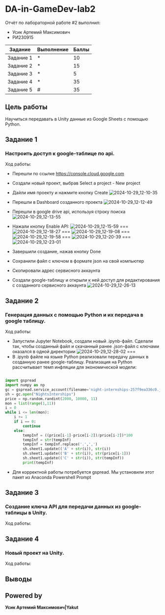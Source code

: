 # DA-in-GameDev-lab2
Отчёт по лабораторной работе #2 выполнил:
- Усик Артемий Максимович
-  РИ230915

| Задание|Выполнение|Баллы|
| ------ | --------| ---- |
|Задание 1| * | 10 |
|Задание 2| * | 15 |
|Задание 3| * | 5  |
|Задание 4| * | 35 |
|Задание 5| # | 35 |


## Цель работы 
Научиться передавать в Unity данные из Google Sheets с помощью Python.

## Задание 1
### Настроить доступ к google-таблице по api.
Ход работы:
- Перешли по ссылке https://console.cloud.google.com
- Создали новый проект, выбрав Select a project - New project
- Дайли имя проекту и нажмите кнопку Create
![2024-10-29_12-10-35](https://github.com/user-attachments/assets/1aaa3b6d-8098-41e1-a71f-38fefa828f3c)
- Перешли в Dashboard созданного проекта
![2024-10-29_12-12-49](https://github.com/user-attachments/assets/1084d743-b95f-48fc-9168-8809099067dc)
- Перешли в google drive api, используя строку поиска
![2024-10-29_12-13-55](https://github.com/user-attachments/assets/9fa9c31d-306a-4630-84dc-c66ed51acd9a)
- Нажали кнопку Enable API:
![2024-10-29_12-15-59](https://github.com/user-attachments/assets/94a22d7d-76c0-411f-83e1-f84572d20f67)
===
![2024-10-29_12-18-27](https://github.com/user-attachments/assets/098ddee4-8fe3-459e-94fe-7cf63963d21c)
===
![2024-10-29_12-19-08](https://github.com/user-attachments/assets/8b3089e7-e2f8-4125-854e-b96f362fe1ac)
===
![2024-10-29_12-19-58](https://github.com/user-attachments/assets/83e521f0-4a49-49b5-8bc0-c7a32ddd0d98)
===
![2024-10-29_12-20-39](https://github.com/user-attachments/assets/b42eac3f-a620-45b7-9f96-ff855b17fefb)
===
![2024-10-29_12-23-01](https://github.com/user-attachments/assets/c96fec6e-6a10-4525-b12b-2df692c39248)

- Завершили создание, нажав кнопку Done
- Сохранили файл с ключом в формате json на свой компьютер
- Скопировали адрес сервисного аккаунта
- Создали google-таблицу и открыли к ней доступ для редактирования с созданного сервисного аккаунта
![2024-10-29_12-26-13](https://github.com/user-attachments/assets/548ca29d-980a-4047-b143-88595b8fade5)

  
## Задание 2
###  Генерация данных с помощью Python и их передача в google таблицу.
Ход работы:
- Запустили Jupyter Notebook, создали новый .ipynb-файл. Сделали так, чтобы созданный файл и скачанный ранее .json-файл с ключами оказался в одной директории
![2024-10-29_12-28-02](https://github.com/user-attachments/assets/169966a4-ee08-42e1-b3d2-83d841b3d406)
===
- В .ipynb файле на языке Python реализовали передачу данных в созданную ранее google-таблицу. Реализация на Python рассчитывает темп инфляции для экономической модели:

```py

import gspread
import numpy as np
gc = gspread.service_account(filename='night-internships-257f9ea336c0.json')
sh = gc.open("NightsInterships")
price = np.random.randint(2000, 10000, 11)
mon = list(range(1,11))
i = 0
while i <= len(mon):
    i += 1
    if i == 0:
        continue
    else:
        tempInf = ((price[i-1]-price[i-2])/price[i-2])*100
        tempInf = str(tempInf)
        tempInf = tempInf.replace('.',',')
        sh.sheet1.update(('A' + str(i)), str(i))
        sh.sheet1.update(('B' + str(i)), str(price[i-1]))
        sh.sheet1.update(('C' + str(i)), str(tempInf))
        print(tempInf)

```
- Для корректной работы потребуется gspread. Мы установили этот пакет из Anaconda Powershell Prompt


## Задание 3
###  Создание ключа API для передачи данных из google-таблицы в Unity.
Ход работы:

## Задание 4
###  Новый проект на Unity.
Ход работы:

## Выводы


## Powered by

**Усик Артемий Максимович|Yakut**
